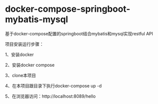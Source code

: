 # docker-compose-springboot-mybatis-mysql
基于docker-compose配置的springboot结合mybatis和mysql实现restful API

项目安装运行步骤：

1、安装docker

2、安装docker compose

3、clone本项目 

4、在本项目跟目录下执行docker-compose up -d

5、在浏览器访问：http://localhost:8089/hello
